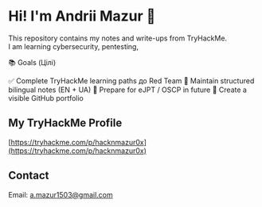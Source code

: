 # Hi! I'm Andrii Mazur 👋

This repository contains my notes and write-ups from TryHackMe.  
I am learning cybersecurity, pentesting,

📚 Goals (Цілі)

✅ Complete TryHackMe learning paths до Red Team
📓 Maintain structured bilingual notes (EN + UA)
🧠 Prepare for eJPT / OSCP in future
🧾 Create a visible GitHub portfolio


## My TryHackMe Profile  
[https://tryhackme.com/p/hacknmazur0x](https://tryhackme.com/p/hacknmazur0x)

## Contact  
Email: a.mazur1503@gmail.com
